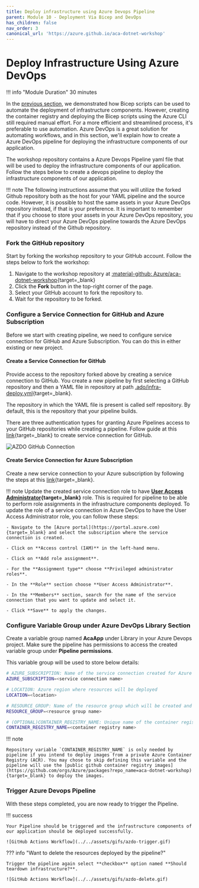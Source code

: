 ```yaml
---
title: Deploy infrastructure using Azure Devops Pipeline
parent: Module 10 - Deployment Via Bicep and DevOps
has_children: false
nav_order: 3
canonical_url: 'https://azure.github.io/aca-dotnet-workshop'
---
```


# Deploy Infrastructure Using Azure DevOps

!!! info "Module Duration"
    30 minutes

In the [previous section](../../aca/10-aca-iac-bicep/01-iac-bicep.md), we demonstrated how Bicep scripts can be used to automate the deployment of infrastructure components. However, creating the container registry and deploying the Bicep scripts using the Azure CLI still required manual effort. For a more efficient and streamlined process, it's preferable to use automation. Azure DevOps is a great solution for automating workflows, and in this section, we'll explain how to create a Azure DevOps pipeline for deploying the infrastructure components of our application.

The workshop repository contains a Azure Devops Pipeline yaml file that will be used to deploy the infrastructure components of our application. Follow the steps below to create a devops pipeline to deploy the infrastructure components of our application.

!!! note
        The following instructions assume that you will utilize the forked Github repository both as the host for your YAML pipeline and the source code. However, it is possible to host the same assets in your Azure DevOps repository instead, if that is your preference. It is important to remember that if you choose to store your assets in your Azure DevOps repository, you will have to direct your Azure DevOps pipeline towards the Azure DevOps repository instead of the Github repository.

### Fork the GitHub repository

Start by forking the workshop repository to your GitHub account. Follow the steps below to fork the workshop:

1. Navigate to the workshop repository at [:material-github: Azure/aca-dotnet-workshop](https://github.com/Azure/aca-dotnet-workshop){target=_blank}
2. Click the **Fork** button in the top-right corner of the page.
3. Select your GitHub account to fork the repository to.
4. Wait for the repository to be forked.

### Configure a Service Connection for GitHub and Azure Subscription

Before we start with creating pipeline, we need to configure service connection for GitHub and Azure Subscription. You can do this in either existing or new project.

#### Create a Service Connection for GitHub

Provide access to the repository forked above by creating a service connection to GitHub. You create a new pipeline by first selecting a GitHub repository and then a YAML file in repository at path [.ado/infra-deploy.yml](https://raw.githubusercontent.com/Azure/aca-dotnet-workshop/main/.ado/infra-deploy.yml){target=_blank}.

The repository in which the YAML file is present is called self repository. By default, this is the repository that your pipeline builds.

There are three authentication types for granting Azure Pipelines access to your GitHub repositories while creating a pipeline. Follow guide at this [link](https://learn.microsoft.com/azure/devops/pipelines/repos/github?view=azure-devops&tabs=yaml#access-to-github-repositories){target=_blank}
to create service connection for GitHub.

![AZDO GitHub Connection](../../assets/gifs/azdo-github-connection.gif)

#### Create Service Connection for Azure Subscription

Create a new service connection to your Azure subscription by following the steps at this [link](https://docs.microsoft.com/azure/devops/pipelines/library/service-endpoints?view=azure-devops&tabs=yaml#create-a-service-connection){target=_blank}.

!!! note
    Update the created service connection role to have **[User Access Administrator](https://learn.microsoft.com/azure/role-based-access-control/built-in-roles#user-access-administrator){target=_blank}** role. This is required for pipeline to be able to perform role assignments in the infrastructure components deployed. To update the role of a service connection in Azure DevOps to have the User Access Administrator role, you can follow these steps:

    - Navigate to the [Azure portal](https://portal.azure.com){target=_blank} and select the subscription where the service connection is created.

    - Click on **Access control (IAM)** in the left-hand menu.

    - Click on **Add role assignment**.

    - For the **Assignment type** choose **Privileged administrator roles**.

    - In the **Role** section choose **User Access Administrator**.

    - In the **Members** section, search for the name of the service connection that you want to update and select it.

    - Click **Save** to apply the changes.

### Configure Variable Group under Azure DevOps Library Section

Create a variable group named **AcaApp** under Library in your Azure Devops project. Make sure the pipeline has permissions to access the created variable group under **Pipeline permissions**.

This variable group will be used to store below details:

```bash
# AZURE_SUBSCRIPTION: Name of the service connection created for Azure Subscription
AZURE_SUBSCRIPTION=<service connection name>

# LOCATION: Azure region where resources will be deployed
LOCATION=<location>

# RESOURCE_GROUP: Name of the resource group which will be created and where the resources will be deployed
RESOURCE_GROUP=<resource group name>

# (OPTIONAL)CONTAINER_REGISTRY_NAME: Unique name of the container registry which will be created and where images will be imported
CONTAINER_REGISTRY_NAME=<container registry name>
```

!!! note

    Repository variable `CONTAINER_REGISTRY_NAME` is only needed by pipeline if you intend to deploy images from a private Azure Container Registry (ACR). You may chose to skip defining this variable and the pipeline will use the [public github container registry images](https://github.com/orgs/Azure/packages?repo_name=aca-dotnet-workshop){target=_blank} to deploy the images.

### Trigger Azure Devops Pipeline

With these steps completed, you are now ready to trigger the Pipeline.

!!! success

    Your Pipeline should be triggered and the infrastructure components of our application should be deployed successfully.

    ![GitHub Actions Workflow](../../assets/gifs/azdo-trigger.gif)

??? info "Want to delete the resources deployed by the pipeline?"

    Trigger the pipeline again select **checkbox** option named **Should teardown infrastructure?**.

    ![GitHub Actions Workflow](../../assets/gifs/azdo-delete.gif)

